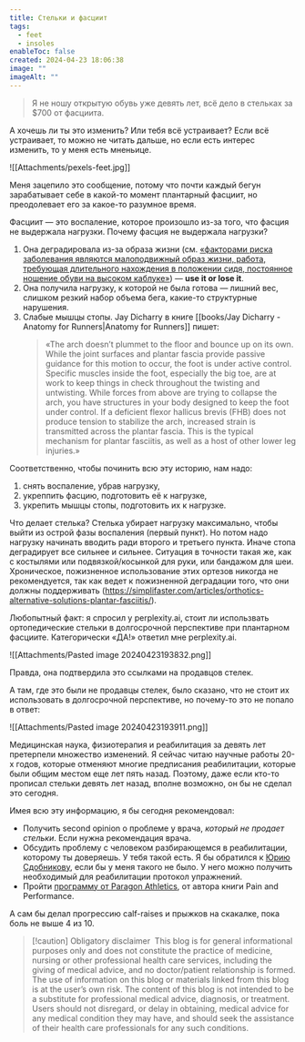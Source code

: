 ```yaml
---
title: Стельки и фасциит
tags:
  - feet
  - insoles
enableToc: false
created: 2024-04-23 18:06:38
image: ""
imageAlt: ""
---
```

> Я не ношу открытую обувь уже девять лет, всё дело в стельках за $700 от фасциита.

А хочешь ли ты это изменить? Или тебя всё устраивает? Если всё устраивает, то можно не читать дальше, но если есть интерес изменить, то у меня есть мненьице.

![[Attachments/pexels-feet.jpg]]

Меня зацепило это сообщение, потому что почти каждый бегун зарабатывает себе в какой-то момент плантарный фасциит, но преодолевает его за какое-то разумное время.

Фасциит — это воспаление, которое произошло из-за того, что фасция не выдержала нагрузки. Почему фасция не выдержала нагрузки?
1. Она деградировала из-за образа жизни (см. [«факторами риска заболевания являются малоподвижный образ жизни, работа, требующая длительного нахождения в положении сидя, постоянное ношение обуви на высоком каблуке»](https://ru.wikipedia.org/wiki/Плантарный_фасциит#Этиология)) — **use it or lose it**.
2. Она получила нагрузку, к которой не была готова — лишний вес, слишком резкий набор объема бега, какие-то структурные нарушения.
3. Слабые мышцы стопы. Jay Dicharry в книге [[books/Jay Dicharry - Anatomy for Runners|Anatomy for Runners]] пишет:
	> «The arch doesn’t plummet to the floor and bounce up on its own. While the joint surfaces and plantar fascia provide passive guidance for this motion to occur, the foot is under active control. Specific muscles inside the foot, especially the big toe, are at work to keep things in check throughout the twisting and untwisting. While forces from above are trying to collapse the arch, you have structures in your body designed to keep the foot under control. If a deficient flexor hallicus brevis (FHB) does not produce tension to stabilize the arch, increased strain is transmitted across the plantar fascia. This is the typical mechanism for plantar fasciitis, as well as a host of other lower leg injuries.»

Соответственно, чтобы починить всю эту историю, нам надо:
1. снять воспаление, убрав нагрузку,
2. укреппить фасцию, подготовить её к нагрузке,
3. укрепить мышцы стопы, подготовить их к нагрузке.

Что делает стелька? Стелька убирает нагрузку максимально, чтобы выйти из острой фазы воспаления (первый пункт). Но потом надо нагрузку начинать вводить ради второго и третьего пункта. Иначе стопа деградирует все сильнее и сильнее. Ситуация  в точности такая же, как с костылями или подвязкой/косынкой для руки, или бандажом для шеи. Хроническое, пожизненное использование этих ортезов никогда не рекомендуется, так как ведет к пожизненной деградации того, что они должны поддерживать (https://simplifaster.com/articles/orthotics-alternative-solutions-plantar-fasciitis/).

Любопытный факт: я спросил у perplexity.ai, стоит ли использвать ортопедические стельки в долгосрочной перспективе при плантарном фасциите. Категорически «ДА!» ответил мне perplexity.ai.

![[Attachments/Pasted image 20240423193832.png]]

Правда, она подтвердила это ссылками на продавцов стелек.

А там, где это были не продавцы стелек, было сказано, что не стоит их использовать в долгосрочной перспективе, но почему-то это не попало в ответ:

![[Attachments/Pasted image 20240423193911.png]]

Медицинская наука, физиотерапия и реабилитация за девять лет претерпели множество изменений. Я сейчас читаю научные работы 20-х годов, которые отменяют многие предписания реабилитации, которые были общим местом еще лет пять назад. Поэтому, даже если кто-то прописал стельки девять лет назад, вполне возможно, он бы не сделал это сегодня.

Имея всю эту информацию, я бы сегодня рекомендовал:
- Получить second opinion о проблеме у врача, _который не продает стельки_. Если нужна рекомендация врача.
- Обсудить проблему с человеком разбирающемся в реабилитации, которому ты доверяешь. У тебя такой есть. Я бы обратился к [Юрию Сдобникову](https://www.instagram.com/dr.sdobnikov/), если бы у меня такого не было. У него можно получить необходимый для реабилитации протокол упражнений.
- Пройти [программу от Paragon Athletics](https://www.youtube.com/playlist?list=PLFQgdcz4m2ZHkjJMPzsrrPJTTYIbX69hs), от автора книги Pain and Performance.

А сам бы делал прогрессию calf-raises и прыжков на скакалке, пока боль не выше 4 из 10.

> [!caution] Obligatory disclaimer
>  This blog is for general informational purposes only and does not constitute the practice of medicine, nursing or other professional health care services, including the giving of medical advice, and no doctor/patient relationship is formed. The use of information on this blog or materials linked from this blog is at the user’s own risk. The content of this blog is not intended to be a substitute for professional medical advice, diagnosis, or treatment. Users should not disregard, or delay in obtaining, medical advice for any medical condition they may have, and should seek the assistance of their health care professionals for any such conditions.
